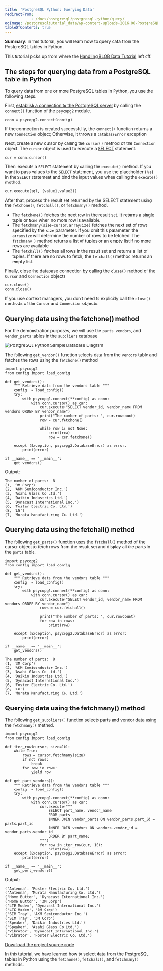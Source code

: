```yaml
---
title: 'PostgreSQL Python: Querying Data'
redirectFrom: 
            - /docs/postgresql/postgresql-python/query/
ogImage: /postgresqltutorial_data/wp-content-uploads-2016-06-PostgreSQL-Python-Sample-Database-Diagram.png
tableOfContents: true
---
```


**Summary**: in this tutorial, you will learn how to query data from the PostgreSQL tables in Python.



This tutorial picks up from where the [Handling BLOB Data Tutorial](https://www.postgresqltutorial.com/postgresql-python/blob/) left off.



## The steps for querying data from a PostgreSQL table in Python



To query data from one or more PostgreSQL tables in Python, you use the following steps.



First, [establish a connection to the PostgreSQL server](https://www.postgresqltutorial.com/postgresql-python/connect/) by calling the `connect()` function of the `psycopg2` module.



```
conn = psycopg2.connect(config)
```



If the connection is created successfully, the `connect()` function returns a new `Connection` object; Otherwise, it throws a `DatabaseError` exception.



Next, create a new cursor by calling the `cursor()` method of the `Connection` object. The `cursor` object is used to execute a [SELECT](/docs/postgresql/postgresql-select) statement.



```
cur = conn.cursor()
```



Then, execute a `SELECT` statement by calling the `execute()` method. If you want to pass values to the `SELECT` statement, you use the placeholder ( `%s`) in the `SELECT` statement and bind the input values when calling the `execute()` method:



```
cur.execute(sql, (value1,value2))
```



After that, process the result set returned by the SELECT statement using the `fetchone()`, `fetchall()`, or `fetchmany()` method.



- The `fetchone()` fetches the next row in the result set. It returns a single tuple or `None` when no more row is available.
- The `fetchmany(size=cursor.arraysize)` fetches the next set of rows specified by the `size` parameter. If you omit this parameter, the `arraysize` will determine the number of rows to be fetched. The `fetchmany()` method returns a list of tuples or an empty list if no more rows are available.
- The `fetchall()` fetches all rows in the result set and returns a list of tuples. If there are no rows to fetch, the `fetchall()` method returns an empty list.


Finally, close the database connection by calling the `close()` method of the `Cursor` and `Connection` objects



```
cur.close()
conn.close()
```



If you use context managers, you don't need to explicitly call the `close()` methods of the `Cursor` and `Connection` objects.



## Querying data using the fetchone() method



For the demonstration purposes, we will use the `parts`, `vendors`, and `vendor_parts` tables in the `suppliers` database:



![PostgreSQL Python Sample Database Diagram](/postgresqltutorial_data/wp-content-uploads-2016-06-PostgreSQL-Python-Sample-Database-Diagram.png)



The following `get_vendor()` function selects data from the `vendors` table and fetches the rows using the `fetchone()` method.



```
import psycopg2
from config import load_config

def get_vendors():
    """ Retrieve data from the vendors table """
    config  = load_config()
    try:
        with psycopg2.connect(**config) as conn:
            with conn.cursor() as cur:
                cur.execute("SELECT vendor_id, vendor_name FROM vendors ORDER BY vendor_name")
                print("The number of parts: ", cur.rowcount)
                row = cur.fetchone()

                while row is not None:
                    print(row)
                    row = cur.fetchone()

    except (Exception, psycopg2.DatabaseError) as error:
        print(error)

if __name__ == '__main__':
    get_vendors()
```



Output:



```
The number of parts:  8
(1, '3M Corp')
(2, 'AKM Semiconductor Inc.')
(3, 'Asahi Glass Co Ltd.')
(4, 'Daikin Industries Ltd.')
(5, 'Dynacast International Inc.')
(6, 'Foster Electric Co. Ltd.')
(8, 'LG')
(7, 'Murata Manufacturing Co. Ltd.')
```



## Querying data using the fetchall() method



The following `get_parts()` function uses the `fetchall()` method of the cursor object to fetch rows from the result set and display all the parts in the `parts` table.



```
import psycopg2
from config import load_config

def get_vendors():
    """ Retrieve data from the vendors table """
    config  = load_config()
    try:
        with psycopg2.connect(**config) as conn:
            with conn.cursor() as cur:
                cur.execute("SELECT vendor_id, vendor_name FROM vendors ORDER BY vendor_name")
                rows = cur.fetchall()

                print("The number of parts: ", cur.rowcount)
                for row in rows:
                    print(row)

    except (Exception, psycopg2.DatabaseError) as error:
        print(error)

if __name__ == '__main__':
    get_vendors()
```



```
The number of parts:  8
(1, '3M Corp')
(2, 'AKM Semiconductor Inc.')
(3, 'Asahi Glass Co Ltd.')
(4, 'Daikin Industries Ltd.')
(5, 'Dynacast International Inc.')
(6, 'Foster Electric Co. Ltd.')
(8, 'LG')
(7, 'Murata Manufacturing Co. Ltd.')
```



## Querying data using the fetchmany() method



The following `get_suppliers()` function selects parts and vendor data using the `fetchmany()` method.



```
import psycopg2
from config import load_config

def iter_row(cursor, size=10):
    while True:
        rows = cursor.fetchmany(size)
        if not rows:
            break
        for row in rows:
            yield row

def get_part_vendors():
    """ Retrieve data from the vendors table """
    config  = load_config()
    try:
        with psycopg2.connect(**config) as conn:
            with conn.cursor() as cur:
                cur.execute("""
                    SELECT part_name, vendor_name
                    FROM parts
                    INNER JOIN vendor_parts ON vendor_parts.part_id = parts.part_id
                    INNER JOIN vendors ON vendors.vendor_id = vendor_parts.vendor_id
                    ORDER BY part_name;
                """)
                for row in iter_row(cur, 10):
                    print(row)
    except (Exception, psycopg2.DatabaseError) as error:
        print(error)

if __name__ == '__main__':
    get_part_vendors()
```



Output:



```
('Antenna', 'Foster Electric Co. Ltd.')
('Antenna', 'Murata Manufacturing Co. Ltd.')
('Home Button', 'Dynacast International Inc.')
('Home Button', '3M Corp')
('LTE Modem', 'Dynacast International Inc.')
('LTE Modem', '3M Corp')
('SIM Tray', 'AKM Semiconductor Inc.')
('SIM Tray', '3M Corp')
('Speaker', 'Daikin Industries Ltd.')
('Speaker', 'Asahi Glass Co Ltd.')
('Vibrator', 'Dynacast International Inc.')
('Vibrator', 'Foster Electric Co. Ltd.')
```



[Download the project source code](https://www.postgresqltutorial.com/wp-content/uploads/2024/01/query.zip)



In this tutorial, we have learned how to select data from the PostgreSQL tables in Python using the `fetchone()`, `fetchall()`, and `fetchmany()` methods.

